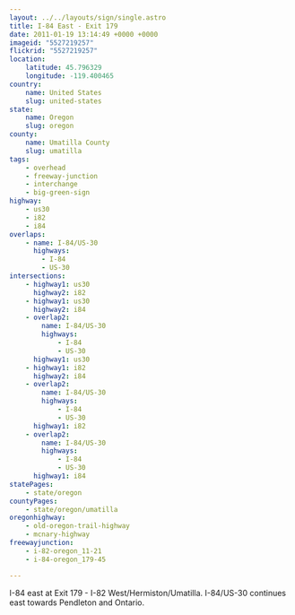 ```yaml
---
layout: ../../layouts/sign/single.astro
title: I-84 East - Exit 179
date: 2011-01-19 13:14:49 +0000 +0000
imageid: "5527219257"
flickrid: "5527219257"
location:
    latitude: 45.796329
    longitude: -119.400465
country:
    name: United States
    slug: united-states
state:
    name: Oregon
    slug: oregon
county:
    name: Umatilla County
    slug: umatilla
tags:
    - overhead
    - freeway-junction
    - interchange
    - big-green-sign
highway:
    - us30
    - i82
    - i84
overlaps:
    - name: I-84/US-30
      highways:
        - I-84
        - US-30
intersections:
    - highway1: us30
      highway2: i82
    - highway1: us30
      highway2: i84
    - overlap2:
        name: I-84/US-30
        highways:
            - I-84
            - US-30
      highway1: us30
    - highway1: i82
      highway2: i84
    - overlap2:
        name: I-84/US-30
        highways:
            - I-84
            - US-30
      highway1: i82
    - overlap2:
        name: I-84/US-30
        highways:
            - I-84
            - US-30
      highway1: i84
statePages:
    - state/oregon
countyPages:
    - state/oregon/umatilla
oregonhighway:
    - old-oregon-trail-highway
    - mcnary-highway
freewayjunction:
    - i-82-oregon_11-21
    - i-84-oregon_179-45

---
```

I-84 east at Exit 179 - I-82 West/Hermiston/Umatilla.  I-84/US-30 continues east towards Pendleton and Ontario.